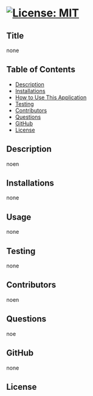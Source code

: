 # [![License: MIT](https://img.shields.io/badge/License-MIT-yellow.svg)](https://opensource.org/licenses/MIT)  
  ## Title
  none 
  ## Table of Contents
  * [Description](#Description)
  * [Installations](#Installations)
  * [How to Use This Application](#HowtoUseThisApplication)
  * [Testing](#testing)
  * [Contributors](#contributors)
  * [Questions](#questions)
  * [GitHub](#github)
  * [License](#license)
  ## Description
  noen
  ## Installations
  none
  ## Usage
  none
  ## Testing
  none
  ## Contributors
  noen
  ## Questions
  noe
  ## GitHub
  none
  ## License
